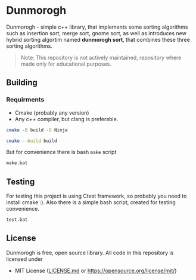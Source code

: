 # Dunmorogh
Dunmorogh - simple c++ library, that implements some sorting algorithms such as insertion sort, merge sort, gnome sort, as well as introduces new hybrid sorting algortim named **dunmorogh sort**, that combines these three sorting algorithms. 

> Note: This repository is not actively maintained, repository where made only for educational purposes.

## Building
### Requirments
- Cmake (probably any version)
- Any c++ compiler, but clang is preferable.

```bash
cmake -B build -G Ninja

cmake --build build
```

But for convenience there is bash `make` script
```bash
make.bat
```

## Testing
For testing this project is using Ctest framework, so probably you need to install cmake :). Also there is a simple bash script, created for testing convenience.
```bash
test.bat
```

## License
Dunmorogh is free, open source library. All code in this repository is licensed under
- MIT License ([LICENSE.md](https://github.com/Maksasj/graph/blob/master/LICENSE.md) or https://opensource.org/license/mit/)

